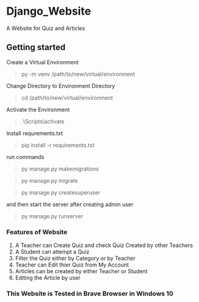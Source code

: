 # Django_Website
A Website for Quiz and Articles

## Getting started
Create a Virtual Environment
> py -m venv /path/to/new/virtual/environment

Change Directory to Environment Directory
>cd /path/to/new/virtual/environment

Activate the Environment
>.\Scripts\activate

Install requrements.txt
>pip install -r requirements.txt

run commands
>py manage.py makemigrations

>py manage.py migrate

>py manage.py createsuperuser

and then start the server after creating admin user
>py manage.py runserver

### Features of Website
1. A Teacher can Create Quiz and check Quiz Created by other Teachers
2. A Student can attempt a Quiz
3. Filter the Quiz either by Category or by Teacher
4. Teacher can Edit thier Quiz from My Account
5. Articles can be created by either Teacher or Student
6. Editing the Article by user

### This Website is Tested in Brave Browser in Windows 10

